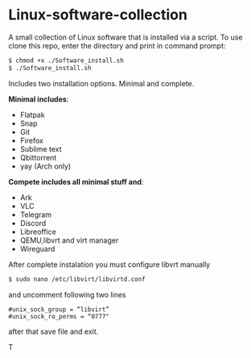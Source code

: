 # Linux-software-collection
A small collection of Linux software that is installed via a script.
To use clone this repo, enter the directory and print in command prompt:
```bash
$ chmod +x ./Software_install.sh
$ ./Software_install.sh
```
Includes two installation options. Minimal and complete.

**Minimal includes**:
- Flatpak
- Snap
- Git
- Firefox
- Sublime text
- Qbittorrent
- yay (Arch only)

**Compete includes all minimal stuff and**:
- Ark
- VLC
- Telegram
- Discord 
- Libreoffice
- QEMU,libvrt and virt manager
- Wireguard

After complete instalation you must configure libvrt manually
```bash 
$ sudo nano /etc/libvirt/libvirtd.conf
```
and uncomment following two lines 
```
#unix_sock_group = “libvirt”
#unix_sock_ro_perms = “0777"
```
after that save file and exit.

T

